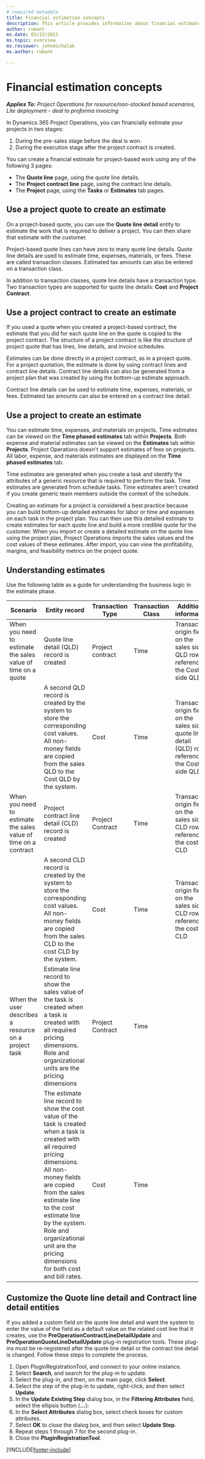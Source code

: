 ```yaml
---
# required metadata
title: Financial estimation concepts
description: This article provides information about financial estimates of projects in  Project Operations. 
author: rumant
ms.date: 03/22/2021
ms.topic: overview
ms.reviewer: johnmichalak
ms.author: rumant

---
```


# Financial estimation concepts

_**Applies To:** Project Operations for resource/non-stocked based scenarios, Lite deployment - deal to proforma invoicing_

In Dynamics 365 Project Operations, you can financially estimate your projects in two stages: 
1. During the pre-sales stage before the deal is won. 
2. During the execution stage after the project contract is created. 

You can create a financial estimate for project-based work using any of the following 3 pages:
- The **Quote line** page, using the quote line details.  
- The **Project contract line** page, using the contract line details. 
- The **Project** page, using the **Tasks**  or **Estimates** tab pages.

## Use a project quote to create an estimate
On a project-based quote, you can use the **Quote line detail** entity to estimate the work that is required to deliver a project. You can then share that estimate with the customer.

Project-based quote lines can have zero to many quote line details. Quote line details are used to estimate time, expenses, materials, or fees. These are called transaction classes. Estimated tax amounts can also be entered on a transaction class.

In addition to transaction classes, quote line details have a transaction type. Two transaction types are supported for quote line details: **Cost** and **Project Contract**.

## Use a project contract to create an estimate

If you used a quote when you created a project-based contract, the estimate that you did for each quote line on the quote is copied to the project contract. The structure of a project contract is like the structure of project quote that has lines, line details, and invoice schedules.

Estimates can be done directly in a project contract, as in a project quote. For a project quotation, the estimate is done by using contract lines and contract line details. Contract line details can also be generated from a project plan that was created by using the bottom-up estimate approach.

Contract line details can be used to estimate time, expenses, materials, or fees. Estimated tax amounts can also be entered on a contract line detail.

## Use a project to create an estimate 

You can estimate time, expenses, and materials on projects. Time estimates can be viewed on the **Time phased estimates** tab within **Projects**. Both expense and material estimates can be viewed on the **Estimates** tab within **Projects**. Project Operations doesn't support estimates of fees on projects. All labor, expense, and materials estimates are displayed on the **Time phased estimates** tab.  

Time estimates are generated when you create a task and identify the attributes of a generic resource that is required to perform the task. Time estimates are generated from schedule tasks. Time estimates aren't created if you create generic team members outside the context of the schedule.

Creating an estimate for a project is considered a best practice because you can build bottom-up detailed estimates for labor or time and expenses on each task in the project plan. You can then use this detailed estimate to create estimates for each quote line and build a more credible quote for the customer. When you import or create a detailed estimate on the quote line using the project plan, Project Operations imports the sales values and the cost values of these estimates. After import, you can view the profitability, margins, and feasibility metrics on the project quote.

## Understanding estimates

Use the following table as a guide for understanding the business logic in the estimate phase.

| Scenario                                                                                                                                                                                                                                                                                                                                          | Entity record                                                                                                                                                                                                       | Transaction Type | Transaction Class | Additional information                                                            |
|---------------------------------------------------------------------------------------------------------------------------------------------------------------------------------------------------------------------------------------------------------------------------------------------------------------------------------------------------|---------------------------------------------------------------------------------------------------------------------------------------------------------------------------------------------------------------------|------------------|-------------|-----------------------------------------------------------------------------------|
| When you need to estimate the sales value of time on a quote                                                                                                                                                                                                                                                                                    | Quote line detail (QLD) record is created                                                                                                                                                                               | Project contract | Time        | Transaction origin field on the sales side QLD row references the Cost side QLD |
|                                                                                                                                                                                                                                                                                     | A second QLD record is created by the system to store the corresponding cost values. All non-money fields are copied from the sales QLD to the Cost QLD by the system.                                                                                                                                                                               | Cost | Time        | Transaction origin field on the sales side quote line detail (QLD) row references the Cost side QLD |
| When you need to estimate the sales value of time on a contract                                                                                                                                                                                                                                                                                 | Project contract line detail (CLD) record is created                                                                                                                                                                    | Project Contract | Time        | Transaction origin field on the sales side CLD row references the cost CLD      |
|                                                                                                                                                                                                                                                                                  | A second CLD record is created by the system to store the corresponding cost values. All non-money fields are copied from the sales CLD to the cost CLD by the system.                                                                                                                                                                    | Cost | Time        | Transaction origin field on the sales side CLD row references the cost CLD      |
| When the user describes a resource on a project task                                                                                                                                                                                                                                                                                            | Estimate line record to show the sales value of the task is created when a task is created with all required pricing dimensions. Role and organizational units are the pricing dimensions | Project Contract | Time        |                                                                                   |
|     | The estimate line record to show the cost value of the task is created when a task is created with all required pricing dimensions. All non-money fields are copied from the sales estimate line to the cost estimate line by the system. Role and organizational unit are the pricing dimensions for both cost and bill rates.                                                                                                                                                                                                                | Cost             | Time           |                                                                                   |



## Customize the Quote line detail and Contract line detail entities

If you added a custom field on the quote line detail and want the system to enter the value of the field as a default value on the related cost line that it creates, use the **PreOperationContractLineDetailUpdate** and **PreOperationQuoteLineDetailUpdate** plug-in registration tools. These plug-ins must be re-registered after the quote line detail or the contract line detail is changed. Follow these steps to complete the process.

1. Open PluginRegistrationTool, and connect to your online instance.
2. Select **Search**, and search for the plug-in to update.
3. Select the plug-in, and then, on the main page, click **Select**.
4. Select the step of the plug-in to update, right-click, and then select **Update**.
5. In the **Update Existing Step** dialog box, in the **Filtering Attributes** field, select the ellipsis button (**...**):
6. In the **Select Attributes** dialog box, select check boxes for custom attributes.
7. Select **OK** to close the dialog box, and then select **Update Step**.
8. Repeat steps 1 through 7 for the second plug-in.
9. Close the **PluginRegistrationTool**.


[!INCLUDE[footer-include](../includes/footer-banner.md)]
